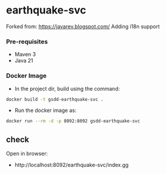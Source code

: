 # earthquake-svc

Forked from: https://javarev.blogspot.com/
Adding i18n support

### Pre-requisites

* Maven 3
* Java 21

### Docker Image

- In the project dir, build using the command:

```bash
docker build -t gsdd-earthquake-svc .
```

- Run the docker image as:

```bash
docker run --rm -d -p 8092:8092 gsdd-earthquake-svc
```

## check

Open in browser: 
- http://localhost:8092/earthquake-svc/index.gg